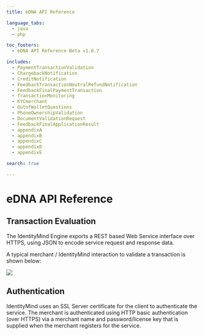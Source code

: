 ```yaml
---
title: eDNA API Reference

language_tabs:
  - java
  - php

toc_footers:
  - eDNA API Reference Beta v1.0.7

includes:	
  - PaymentTransactionValidation
  - ChargebackNotification
  - CreditNotification
  - FeedbackTransactionNeutralRefundNotification
  - FeedbackFinalPaymentTransaction
  - TransactionMonitoring
  - KYCmerchant
  - OutofWalletQuestions
  - PhoneOwnershipValidation
  - DocumentValidationRequest
  - FeedbackFinalApplicationResult
  - appendixA
  - appendixB
  - appendixC
  - appendixD
  - appendixE

search: true

---
```


# eDNA API Reference

## Transaction Evaluation

The IdentityMind Engine exports a REST based Web Service interface over HTTPS, using JSON to encode service request and response data.

A typical merchant / IdentityMind interaction to validate a transaction is shown below:

![](http://i.imgur.com/4o540Tw.png)

## Authentication

IdentityMind uses an SSL Server certificate for the client to authenticate the service.  The merchant is authenticated using HTTP basic authentication (over HTTPS) via a merchant name and password/license key that is supplied when the merchant registers for the service. 

<link rel="icon" href="http://www.identitymindglobal.com/wp-content/uploads/2013/05/Favicon.png" type="image/png">